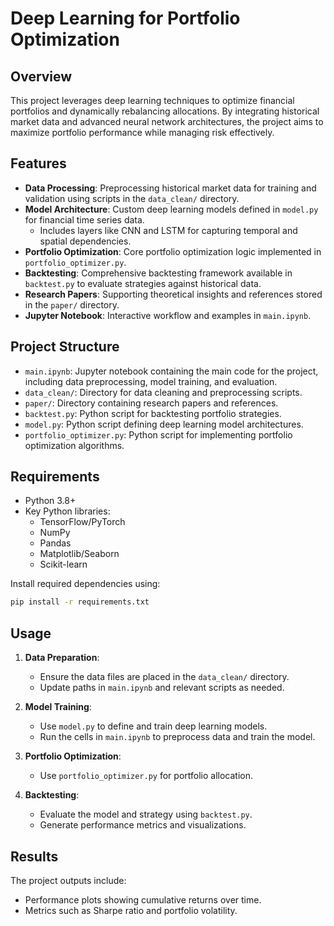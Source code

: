 # Deep Learning for Portfolio Optimization

## Overview
This project leverages deep learning techniques to optimize financial portfolios and dynamically rebalancing allocations. By integrating historical market data and advanced neural network architectures, the project aims to maximize portfolio performance while managing risk effectively.

## Features
- **Data Processing**: Preprocessing historical market data for training and validation using scripts in the `data_clean/` directory.
- **Model Architecture**: Custom deep learning models defined in `model.py` for financial time series data.
  - Includes layers like CNN and LSTM for capturing temporal and spatial dependencies.
- **Portfolio Optimization**: Core portfolio optimization logic implemented in `portfolio_optimizer.py`.
- **Backtesting**: Comprehensive backtesting framework available in `backtest.py` to evaluate strategies against historical data.
- **Research Papers**: Supporting theoretical insights and references stored in the `paper/` directory.
- **Jupyter Notebook**: Interactive workflow and examples in `main.ipynb`.

## Project Structure
- `main.ipynb`: Jupyter notebook containing the main code for the project, including data preprocessing, model training, and evaluation.
- `data_clean/`: Directory for data cleaning and preprocessing scripts.
- `paper/`: Directory containing research papers and references.
- `backtest.py`: Python script for backtesting portfolio strategies.
- `model.py`: Python script defining deep learning model architectures.
- `portfolio_optimizer.py`: Python script for implementing portfolio optimization algorithms.

## Requirements
- Python 3.8+
- Key Python libraries:
  - TensorFlow/PyTorch
  - NumPy
  - Pandas
  - Matplotlib/Seaborn
  - Scikit-learn

Install required dependencies using:
```bash
pip install -r requirements.txt
```

## Usage
1. **Data Preparation**:
   - Ensure the data files are placed in the `data_clean/` directory.
   - Update paths in `main.ipynb` and relevant scripts as needed.

2. **Model Training**:
   - Use `model.py` to define and train deep learning models.
   - Run the cells in `main.ipynb` to preprocess data and train the model.

3. **Portfolio Optimization**:
   - Use `portfolio_optimizer.py` for portfolio allocation.

4. **Backtesting**:
   - Evaluate the model and strategy using `backtest.py`.
   - Generate performance metrics and visualizations.

## Results
The project outputs include:
- Performance plots showing cumulative returns over time.
- Metrics such as Sharpe ratio and portfolio volatility.


